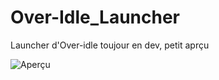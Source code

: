 # Over-Idle_Launcher
Launcher d'Over-idle toujour en dev, petit aprçu 

![Aperçu](https://cdn.discordapp.com/attachments/725402398704795718/765653808054796339/Design-1.0_Main.png)
